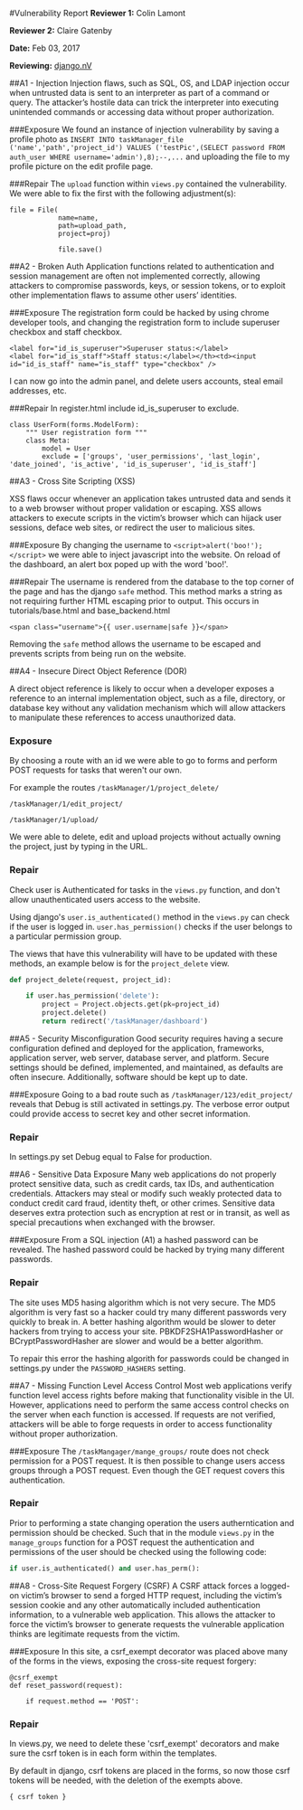#Vulnerability Report
**Reviewer 1:** Colin Lamont

**Reviewer 2:** Claire Gatenby

**Date:** Feb 03, 2017

**Reviewing:** [django.nV](https://github.com/nVisium/django.nV)

##A1 - Injection
Injection flaws, such as SQL, OS, and LDAP injection occur when untrusted data is sent to an interpreter as part of a command or query. The attacker’s hostile data can trick the interpreter into executing unintended commands or accessing data without proper authorization.

###Exposure
We found an instance of injection vulnerability by saving a profile photo as `INSERT INTO taskManager_file ('name','path','project_id') VALUES ('testPic',(SELECT password FROM auth_user WHERE username='admin'),8);--,...` and uploading the file to my profile picture on the edit profile page.

###Repair
The `upload` function within `views.py` contained the vulnerability. We were able to fix the first with the following adjustment(s):

```
file = File(
            name=name,
            path=upload_path,
            project=proj)

            file.save()
```


##A2 - Broken Auth
Application functions related to authentication and session management are often not implemented correctly, allowing attackers to compromise passwords, keys, or session tokens, or to exploit other implementation flaws to assume other users’ identities.

###Exposure
The registration form could be hacked by using chrome developer tools, and changing the registration form to include superuser checkbox and staff checkbox.
```
<label for="id_is_superuser">Superuser status:</label>
<label for="id_is_staff">Staff status:</label></th><td><input id="id_is_staff" name="is_staff" type="checkbox" />
```

I can now go into the admin panel, and delete users accounts, steal email addresses, etc.

###Repair
In register.html include id_is_superuser to exclude.
```
class UserForm(forms.ModelForm):
    """ User registration form """
    class Meta:
        model = User
        exclude = ['groups', 'user_permissions', 'last_login', 'date_joined', 'is_active', 'id_is_superuser', 'id_is_staff']
```


##A3 - Cross Site Scripting (XSS)

XSS flaws occur whenever an application takes untrusted data and sends it to a web browser without proper validation or escaping. XSS allows attackers to execute scripts in the victim’s browser which can hijack user sessions, deface web sites, or redirect the user to malicious sites.

###Exposure
By changing the username to `<script>alert('boo!');</script>` we were able to inject javascript into the website. On reload of the dashboard, an alert box poped up with the word 'boo!'.

###Repair
The username is rendered from the database to the top corner of the page and has the django `safe` method. This method marks a string as not requiring further HTML escaping prior to output. This occurs in tutorials/base.html and base_backend.html
```
<span class="username">{{ user.username|safe }}</span>
```
Removing the `safe` method allows the username to be escaped and prevents scripts from being run on the website.

##A4 - Insecure Direct Object Reference (DOR)

A direct object reference is likely to occur when a developer exposes a reference to an internal implementation object, such as a file, directory, or database key without any validation mechanism which will allow attackers to manipulate these references to access unauthorized data.

### Exposure
By choosing a route with an id we were able to go to forms and perform POST requests for tasks that weren't our own.

For example the routes
`/taskManager/1/project_delete/`

`/taskManager/1/edit_project/`

`/taskManager/1/upload/`

We were able to delete, edit and upload projects without actually owning the project, just by typing in the URL.

### Repair
Check user is Authenticated for tasks in the `views.py` function, and don't allow unauthenticated users access to the website.

Using django's `user.is_authenticated()` method in the `views.py` can check if the user is logged in. `user.has_permission()` checks if the user belongs to a particular permission group.

The views that have this vulnerability will have to be updated with these methods, an example below is for the `project_delete` view. 

```Python
def project_delete(request, project_id):

    if user.has_permission('delete'):
        project = Project.objects.get(pk=project_id)
        project.delete()
        return redirect('/taskManager/dashboard')
```

##A5 - Security Misconfiguration
Good security requires having a secure configuration defined and deployed for the application, frameworks, application server, web server, database server, and platform. Secure settings should be defined, implemented, and maintained, as defaults are often insecure. Additionally, software should be kept up to date.

###Exposure
Going to a bad route such as `/taskManager/123/edit_project/` reveals that Debug is still activated in settings.py. The verbose error output could provide access to secret key and other secret information.

### Repair
In settings.py set Debug equal to False for production.

##A6 - Sensitive Data Exposure
Many web applications do not properly protect sensitive data, such as credit cards, tax IDs, and authentication credentials. Attackers may steal or modify such weakly protected data to conduct credit card fraud, identity theft, or other crimes. Sensitive data deserves extra protection such as encryption at rest or in transit, as well as special precautions when exchanged with the browser.

###Exposure
From a SQL injection (A1) a hashed password can be revealed. The hashed password could be hacked by trying many different passwords.

### Repair
The site uses MD5 hasing algorithm which is not very secure. The MD5 algorithm is very fast so a hacker could try many different passwords very quickly to break in. A better hashing algorithm would be slower to deter hackers from trying to access your site. PBKDF2SHA1PasswordHasher or BCryptPasswordHasher are slower and would be a better algorithm. 

To repair this error the hashing algorith for passwords could be changed in settings.py under the `PASSWORD_HASHERS` setting.

##A7 - Missing Function Level Access Control
Most web applications verify function level access rights before making that functionality visible in the UI. However, applications need to perform the same access control checks on the server when each function is accessed. If requests are not verified, attackers will be able to forge requests in order to access functionality without proper authorization.

###Exposure
The `/taskMangager/mange_groups/` route does not check permission for a POST request. It is then possible to change users access groups through a POST request. Even though the GET request covers this authentication.

### Repair

Prior to performing a state changing operation the users autherntication and permission should be checked. Such that in the module `views.py` in the `manage_groups` function for a POST request the authentication and permissions of the user should be checked using the following code:
```Python
if user.is_authenticated() and user.has_perm():
```

##A8 - Cross-Site Request Forgery (CSRF)
A CSRF attack forces a logged-on victim’s browser to send a forged HTTP request, including the victim’s session cookie and any other automatically included authentication information, to a vulnerable web application. This allows the attacker to force the victim’s browser to generate requests the vulnerable application thinks are legitimate requests from the victim.


###Exposure
In this site, a csrf_exempt decorator was placed above many of the forms in the views, exposing the cross-site request forgery:

```
@csrf_exempt
def reset_password(request):

    if request.method == 'POST':
```


### Repair
In views.py, we need to delete these 'csrf_exempt' decorators and make sure the csrf token is in each form within the templates.

By default in django, csrf tokens are placed in the forms, so now those csrf tokens will be needed, with the deletion of the exempts above.
```
{ csrf token }
```


